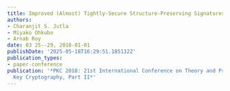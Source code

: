 ```yaml
---
title: Improved (Almost) Tightly-Secure Structure-Preserving Signatures
authors:
- Charanjit S. Jutla
- Miyako Ohkubo
- Arnab Roy
date: 03 25--29, 2018-01-01
publishDate: '2025-05-18T16:29:51.185132Z'
publication_types:
- paper-conference
publication: '*PKC 2018: 21st International Conference on Theory and Practice of Public
  Key Cryptography, Part II*'
---
```

